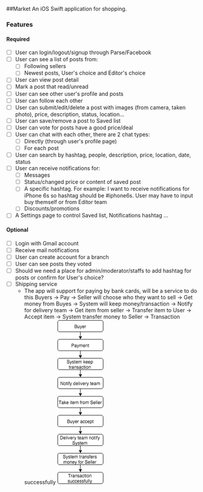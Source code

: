 ##Market
An iOS Swift application for shopping.

### Features

#### Required
- [ ] User can login/logout/signup through Parse/Facebook
- [ ] User can see a list of posts from:
    - [ ] Following sellers
    - [ ] Newest posts, User's choice and Editor's choice
- [ ] User can view post detail
- [ ] Mark a post that read/unread
- [ ] User can see other user's profile and posts
- [ ] User can follow each other
- [ ] User can submit/edit/delete a post with images (from camera, taken photo), price, description, status, location...
- [ ] User can save/remove a post to Saved list
- [ ] User can vote for posts have a good price/deal
- [ ] User can chat with each other, there are 2 chat types:
    - [ ] Directly (through user's profile page)
    - [ ] For each post
- [ ] User can search by hashtag, people, description, price, location, date, status
- [ ] User can receive notifications for:
    - [ ] Messages
    - [ ] Status/changed price or content of saved post
    - [ ] A specific hashtag.
            For example: I want to receive notifications for iPhone 6s so hashtag should be #iphone6s. User may have to input buy themself or from Editor team
    - [ ] Discounts/promotions
- [ ] A Settings page to control Saved list, Notifications hashtag …
    
#### Optional
- [ ] Login with Gmail account
- [ ] Receive mail notifications
- [ ] User can create account for a branch
- [ ] User can see posts they voted
- [ ] Should we need a place for admin/moderator/staffs to add hashtag for posts or confirm for User's choice?
- [ ] Shipping service
    - The app will support for paying by bank cards, will be a service to do this
    Buyers -> Pay -> Seller will choose who they want to sell -> Get money from Buyes -> System will keep money/transaction -> Notify for delivery team -> Get item from seller -> Transfer item to User -> Accept item -> System transfer money to Seller -> Transaction successfully 
![alt text](shippingservice.png "Shipping service")